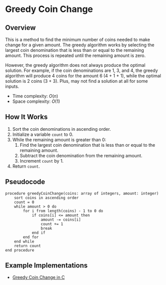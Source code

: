 # Greedy Coin Change

## Overview

This is a method to find the minimum number of coins needed to make change for a given amount. The greedy algorithm works by selecting the largest coin denomination that is less than or equal to the remaining amount. This process is repeated until the remaining amount is zero.

However, the greedy algorithm does not always produce the optimal solution. For example, if the coin denominations are 1, 3, and 4, the greedy algorithm will produce 4 coins for the amount 6 (4 + 1 + 1), while the optimal solution is 2 coins (3 + 3). Plus, may not find a solution at all for some inputs.

- Time complexity: $O(n)$
- Space complexity: $O(1)$

## How It Works

1. Sort the coin denominations in ascending order.
2. Initialize a variable `count` to 0.
3. While the remaining amount is greater than 0:
    1. Find the largest coin denomination that is less than or equal to the remaining amount.
    2. Subtract the coin denomination from the remaining amount.
    3. Increment `count` by 1.
4. Return `count`.

## Pseudocode
```plaintext
procedure greedyCoinChange(coins: array of integers, amount: integer)
    sort coins in ascending order
    count = 0
    while amount > 0 do
        for i from length(coins) - 1 to 0 do
            if coins[i] <= amount then
                amount -= coins[i]
                count += 1
                break
            end if
        end for
    end while
    return count
end procedure
```

## Example Implementations

- [Greedy Coin Change in C](./greedy_coin_change.c)